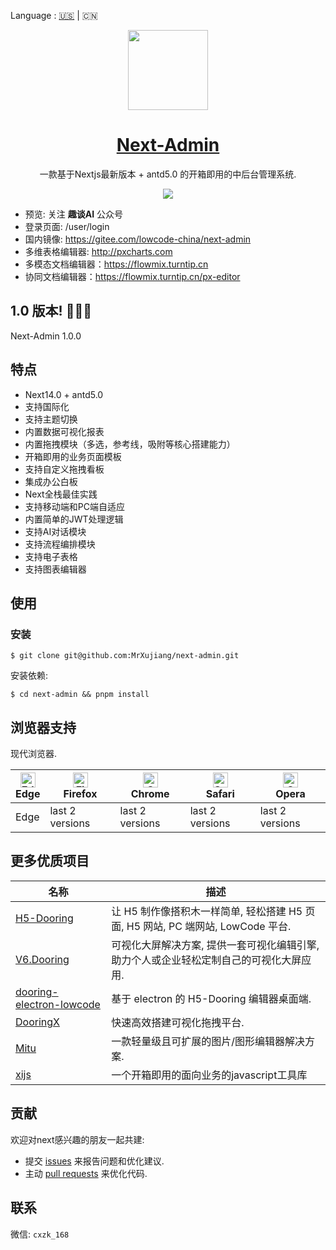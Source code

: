 Language : [🇺🇸](./README.md)  | 🇨🇳

<p align="center">
  <a href="https://nextjs.org">
    <picture>
      <source media="(prefers-color-scheme: dark)" srcset="./tt.png">
      <img src="./tt.png" height="128">
    </picture>
    <h1 align="center">Next-Admin</h1>
  </a>
</p>

<div align="center">

一款基于Nextjs最新版本 + antd5.0 的开箱即用的中后台管理系统.



![](./tt.png)

</div>

- 预览: 关注 **趣谈AI** 公众号
- 登录页面: /user/login
- 国内镜像: https://gitee.com/lowcode-china/next-admin
- 多维表格编辑器: http://pxcharts.com
- 多模态文档编辑器：https://flowmix.turntip.cn
- 协同文档编辑器：https://flowmix.turntip.cn/px-editor

## 1.0 版本! 🎉🎉🎉

Next-Admin 1.0.0

## 特点

- Next14.0 + antd5.0
- 支持国际化
- 支持主题切换
- 内置数据可视化报表
- 内置拖拽模块（多选，参考线，吸附等核心搭建能力）
- 开箱即用的业务页面模板
- 支持自定义拖拽看板
- 集成办公白板
- Next全栈最佳实践
- 支持移动端和PC端自适应
- 内置简单的JWT处理逻辑
- 支持AI对话模块
- 支持流程编排模块
- 支持电子表格
- 支持图表编辑器

## 使用

### 安装

```shell
$ git clone git@github.com:MrXujiang/next-admin.git
```

安装依赖:

```shell
$ cd next-admin && pnpm install
```

## 浏览器支持

现代浏览器.

| [<img src="https://raw.githubusercontent.com/alrra/browser-logos/master/src/edge/edge_48x48.png" alt="Edge" width="24px" height="24px" />](http://godban.github.io/browsers-support-badges/)</br>Edge | [<img src="https://raw.githubusercontent.com/alrra/browser-logos/master/src/firefox/firefox_48x48.png" alt="Firefox" width="24px" height="24px" />](http://godban.github.io/browsers-support-badges/)</br>Firefox | [<img src="https://raw.githubusercontent.com/alrra/browser-logos/master/src/chrome/chrome_48x48.png" alt="Chrome" width="24px" height="24px" />](http://godban.github.io/browsers-support-badges/)</br>Chrome | [<img src="https://raw.githubusercontent.com/alrra/browser-logos/master/src/safari/safari_48x48.png" alt="Safari" width="24px" height="24px" />](http://godban.github.io/browsers-support-badges/)</br>Safari | [<img src="https://raw.githubusercontent.com/alrra/browser-logos/master/src/opera/opera_48x48.png" alt="Opera" width="24px" height="24px" />](http://godban.github.io/browsers-support-badges/)</br>Opera |
| --- | --- | --- | --- | --- |
| Edge | last 2 versions | last 2 versions | last 2 versions | last 2 versions |

## 更多优质项目

| 名称                                                                              | 描述                                                                            |
| --------------------------------------------------------------------------------- | --------------------------------------------------------------------------------------- |
| [H5-Dooring](https://github.com/MrXujiang/h5-Dooring)                             | 让 H5 制作像搭积木一样简单, 轻松搭建 H5 页面, H5 网站, PC 端网站, LowCode 平台.         |
| [V6.Dooring](https://github.com/MrXujiang/v6.dooring.public)                      | 可视化大屏解决方案, 提供一套可视化编辑引擎, 助力个人或企业轻松定制自己的可视化大屏应用. |
| [dooring-electron-lowcode](https://github.com/MrXujiang/dooring-electron-lowcode) | 基于 electron 的 H5-Dooring 编辑器桌面端.                                               |
| [DooringX](https://github.com/H5-Dooring/dooringx)                                | 快速高效搭建可视化拖拽平台.                                                             |
| [Mitu](https://github.com/H5-Dooring/mitu-editor)                                 | 一款轻量级且可扩展的图片/图形编辑器解决方案.                                            |
| [xijs](https://github.com/MrXujiang/xijs) | 一个开箱即用的面向业务的javascript工具库 |

## 贡献

欢迎对next感兴趣的朋友一起共建:

- 提交 [issues](https://github.com/MrXujiang/next-admin/issues) 来报告问题和优化建议.
- 主动 [pull requests](https://github.com/MrXujiang/next-admin/pulls) 来优化代码.

## 联系

微信: `cxzk_168`
